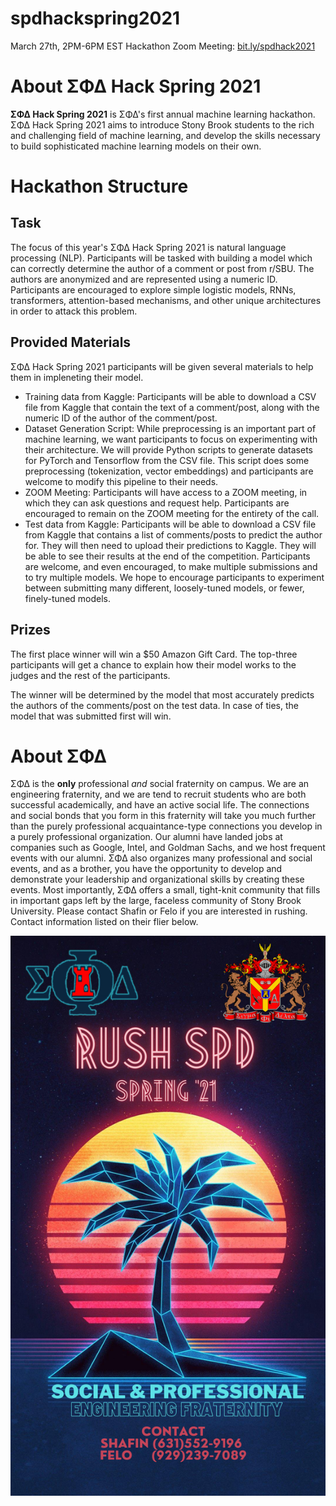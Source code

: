 # spdhackspring2021
March 27th, 2PM-6PM EST
Hackathon Zoom Meeting: [bit.ly/spdhack2021](bit.ly/spdhack2021)

# About ΣΦΔ Hack Spring 2021
**ΣΦΔ Hack Spring 2021** is ΣΦΔ's first annual machine learning hackathon. ΣΦΔ Hack Spring 2021 aims to introduce Stony Brook students to the rich and challenging field of machine learning, and develop the skills necessary to build sophisticated machine learning models on their own. 

# Hackathon Structure
## Task
The focus of this year's ΣΦΔ Hack Spring 2021 is natural language processing (NLP). Participants will be tasked with building a model which can correctly determine the author of a comment or post from r/SBU. The authors are anonymized and are represented using a numeric ID. Participants are encouraged to explore simple logistic models, RNNs, transformers, attention-based mechanisms, and other unique architectures in order to attack this problem.

## Provided Materials
ΣΦΔ Hack Spring 2021 participants will be given several materials to help them in impleneting their model.
* Training data from Kaggle: Participants will be able to download a CSV file from Kaggle that contain the text of a comment/post, along with the numeric ID of the author of the comment/post.
* Dataset Generation Script: While preprocessing is an important part of machine learning, we want participants to focus on experimenting with their architecture. We will provide Python scripts to generate datasets for PyTorch and Tensorflow from the CSV file. This script does some preprocessing (tokenization, vector embeddings) and participants are welcome to modify this pipeline to their needs.
* ZOOM Meeting: Participants will have access to a ZOOM meeting, in which they can ask questions and request help. Participants are encouraged to remain on the ZOOM meeting for the entirety of the call.
* Test data from Kaggle: Participants will be able to download a CSV file from Kaggle that contains a list of comments/posts to predict the author for. They will then need to upload their predictions to Kaggle. They will be able to see their results at the end of the competition. Participants are welcome, and even encouraged, to make multiple submissions and to try multiple models. We hope to encourage participants to experiment between submitting many different, loosely-tuned models, or fewer, finely-tuned models.
## Prizes
The first place winner will win a $50 Amazon Gift Card. The top-three participants will get a chance to explain how their model works to the judges and the rest of the participants. 

The winner will be determined by the model that most accurately predicts the authors of the comments/post on the test data. In case of ties, the model that was submitted first will win.

# About ΣΦΔ
ΣΦΔ is the **only** professional *and* social fraternity on campus. We are an engineering fraternity, and we are tend to recruit students who are both successful academically, and have an active social life. The connections and social bonds that you form in this fraternity will take you much further than the purely professional acquaintance-type connections you develop in a purely professional organization. Our alumni have landed jobs at companies such as Google, Intel, and Goldman Sachs, and we host frequent events with our alumni. ΣΦΔ also organizes many professional and social events, and as a brother, you have the opportunity to develop and demonstrate your leadership and organizational skills by creating these events. Most importantly, ΣΦΔ offers a small, tight-knit community that fills in important gaps left by the large, faceless community of Stony Brook University. Please contact Shafin or Felo if you are interested in rushing. Contact information listed on their flier below.

![Rush Flyer](https://github.com/giorgianb/spdhackspring2021/blob/main/rush.jpeg?raw=true)
